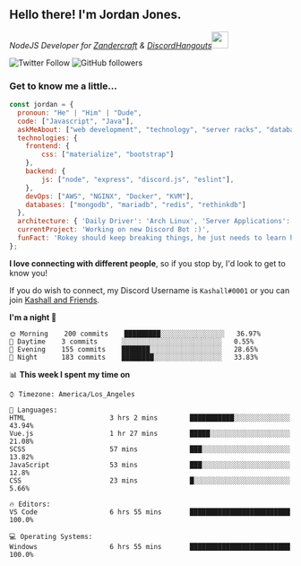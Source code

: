 <h2> Hello there! I'm Jordan Jones.</h2>
<p><em>NodeJS Developer for <a href="https://github.com/Zandercraft">Zandercraft</a> & <a href="https://github.com/DiscordHangouts">DiscordHangouts</a><img src="https://media.giphy.com/media/WUlplcMpOCEmTGBtBW/giphy.gif" width="30"></em></p>

![Twitter Follow](https://img.shields.io/twitter/follow/kashalls?label=Follow)
![GitHub followers](https://img.shields.io/github/followers/kashalls?label=Follow&style=social)

### Get to know me a little...

```javascript
const jordan = {
  pronoun: "He" | "Him" | "Dude",
  code: ["Javascript", "Java"],
  askMeAbout: ["web development", "technology", "server racks", "databases"],
  technologies: {
    frontend: {
        css: ["materialize", "bootstrap"]
    },
    backend: {
        js: ["node", "express", "discord.js", "eslint"],
    },
    devOps: ["AWS", "NGINX", "Docker", "KVM"],
    databases: ["mongodb", "mariadb", "redis", "rethinkdb"]
  },
  architecture: { 'Daily Driver': 'Arch Linux', 'Server Applications': 'Ubuntu Focal' },
  currentProject: 'Working on new Discord Bot :)',
  funFact: 'Rokey should keep breaking things, he just needs to learn how to fix them.'
};
```

<b>I love connecting with different people</b>, so if you stop by, I'd look to get to know you!

If you do wish to connect, my Discord Username is `Kashall#0001` or you can join <a href="https://discord.gg/Xv7WKN">Kashall and Friends</a>.

<!--START_SECTION:waka-->
**I'm a night 🦉** 

```text
🌞 Morning    200 commits    █████████░░░░░░░░░░░░░░░░   36.97% 
🌆 Daytime    3 commits      ░░░░░░░░░░░░░░░░░░░░░░░░░   0.55% 
🌃 Evening    155 commits    ███████░░░░░░░░░░░░░░░░░░   28.65% 
🌙 Night      183 commits    ████████░░░░░░░░░░░░░░░░░   33.83%

```


📊 **This week I spent my time on** 

```text
⌚︎ Timezone: America/Los_Angeles

💬 Languages: 
HTML                     3 hrs 2 mins        ███████████░░░░░░░░░░░░░░   43.94% 
Vue.js                   1 hr 27 mins        █████░░░░░░░░░░░░░░░░░░░░   21.08% 
SCSS                     57 mins             ███░░░░░░░░░░░░░░░░░░░░░░   13.82% 
JavaScript               53 mins             ███░░░░░░░░░░░░░░░░░░░░░░   12.8% 
CSS                      23 mins             █░░░░░░░░░░░░░░░░░░░░░░░░   5.66%

🔥 Editors: 
VS Code                  6 hrs 55 mins       █████████████████████████   100.0%

💻 Operating Systems: 
Windows                  6 hrs 55 mins       █████████████████████████   100.0%

```


<!--END_SECTION:waka-->

